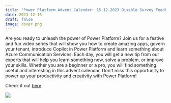 ```yaml
---
title: "Power Platform Advent Calendar: 15.12.2023 Disable Survey Feedbacks"
date: 2023-12-15
draft: false
image: cover.png
---
```


Are you ready to unleash the power of Power Platform? Join us for a festive and fun video series that will show you how to create amazing apps, govern your tenant, introduce Copilot in Power Platform and learn something about Azure Communication Services. Each day, you will get a new tip from our experts that will help you learn something new, solve a problem, or improve your skills. Whether you are a beginner or a pro, you will find something useful and interesting in this advent calendar. Don't miss this opportunity to power up your productivity and creativity with Power Platform!

Check it out [here](https://youtu.be/qwNpq0p4giU).

[![](video.png)](https://youtu.be/qwNpq0p4giU)